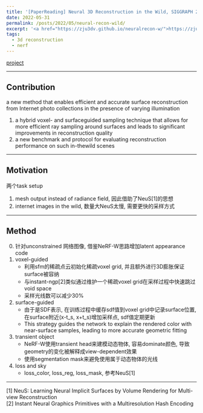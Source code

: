 ```yaml
---
title: '[PaperReading] Neural 3D Reconstruction in the Wild, SIGGRAPH 2022'
date: 2022-05-31
permalink: /posts/2022/05/neural-recon-wild/
excerpt: '<a href="https://zju3dv.github.io/neuralrecon-w/">https://zju3dv.github.io/neuralrecon-w/</a>'
tags:
  - 3d reconstruction
  - nerf
---
```


[project](https://zju3dv.github.io/neuralrecon-w/)

---
## Contribution

a new method that enables efficient and accurate surface reconstruction from Internet photo collections in the presence of varying illumination

1. a hybrid voxel- and surfaceguided sampling technique that allows for more efficient ray sampling around surfaces and leads to significant improvements in reconstruction quality
2. a new benchmark and protocol for evaluating reconstruction performance on such in-thewild scenes

---
## Motivation

两个task setup 
1. mesh output instead of radiance field, 因此借助了NeuS[1]的思想
2. internet images in the wild, 数量大NeuS太慢, 需要更快的采样方式

---
## Method

0. 针对unconstrained 网络图像, 借鉴NeRF-W思路增加latent appearance code
1. voxel-guided 
   - 利用sfm的稀疏点云初始化稀疏voxel grid, 并且额外进行3D膨胀保证surface被容纳
   - 与instant-ngp[2]类似通过维护一个稀疏voxel grid在采样过程中快速跳过void space
   - 采样光线数可以减少30%
2. surface-guided
   - 由于是SDF表示, 在训练过程中缓存sdf值到voxel grid中记录surface位置, 在surface附近(x-t_s, x+t_s)增加采样点, sdf值定期更新
   - This strategy guides the network to explain the rendered color with near-surface samples, leading to more accurate geometric fitting
3. transient object
   - NeRF-W使用transient head来建模动态物体, 容易dominate颜色, 导致geometry的变化被解释成view-dependent效果
   - 使用segmentation mask来避免使用属于动态物体的光线
4. loss and sky
   - loss_color, loss_reg, loss_mask, 参考NeuS[1]

---
[1] NeuS: Learning Neural Implicit Surfaces by Volume Rendering for Multi-view Reconstruction  
[2] Instant Neural Graphics Primitives with a Multiresolution Hash Encoding